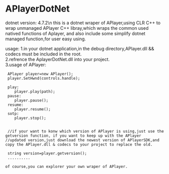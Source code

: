 # APlayerDotNet
dotnet version: 4.7.2\n
this is a dotnet wraper of APlayer,using CLR C++ to wrap unmanaged APlayer C++ libray,which wraps the common used natived functions of Aplayer,
and also include some simplify dotnet managed function,for user easy using.

usage:
  1.in your dotnet application,in the debug directory,APlayer.dll && codecs must be included in the root.  
  2.refrence the AplayerDotNet.dll into your project.  
  3.usage of APlayer:  
  
  
     APlayer player=new APlayer();
     player.SetHwnd(controls.handle);
     
     play:
        player.play(path);
     pause:
        player.pause();
     resume:
        player.resume();
     sotp:
        player.stop();
      
    
     //if your want to konw which version of APlayer is using,just use the getversion function, if you want to keep up with the APlayer     //updated version,just download the newest version of APlayerSDK,and copy the APlayer.dll & codecs to your project to replace the old.
     
     string version=player.getversion();
     ..........  
     
    of course,you can explorer your own wraper of APlayer.
